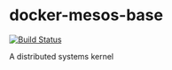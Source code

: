 # docker-mesos-base

[![Build Status](https://travis-ci.org/katosys/docker-mesos-base.svg?branch=master)](https://travis-ci.org/katosys/docker-mesos-base)

A distributed systems kernel
